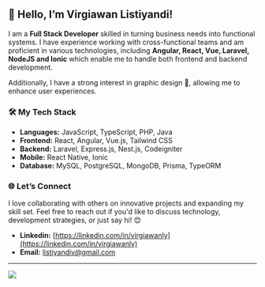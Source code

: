## 👋 Hello, I’m Virgiawan Listiyandi!

I am a **Full Stack Developer** skilled in turning business needs into functional systems. I have experience working with cross-functional teams and am proficient in various technologies, including **Angular, React, Vue, Laravel, NodeJS and Ionic** which enable me to handle both frontend and backend development.

Additionally, I have a strong interest in graphic design 🎨, allowing me to enhance user experiences.


### 🛠 My Tech Stack

- **Languages:** JavaScript, TypeScript, PHP, Java
- **Frontend:** React, Angular, Vue.js, Tailwind CSS
- **Backend:** Laravel, Express.js, Nest.js, Codeigniter
- **Mobile:** React Native, Ionic
- **Database:** MySQL, PostgreSQL, MongoDB, Prisma, TypeORM


### 🌐 Let’s Connect

I love collaborating with others on innovative projects and expanding my skill set. Feel free to reach out if you'd like to discuss technology, development strategies, or just say hi! 😊
- **Linkedin:** [https://linkedin.com/in/virgiawanly](https://linkedin.com/in/virgiawanly)
- **Email:** [listiyandiv@gmail.com](mailto:listiyandiv@gmail.com)

<hr/>

![](https://komarev.com/ghpvc/?username=virgiawanly)
